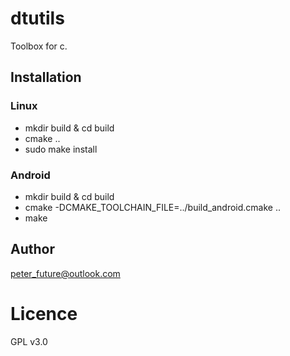 # dtutils

Toolbox for c.


## Installation

### Linux

- mkdir build & cd build
- cmake ..
- sudo make install

### Android

- mkdir build & cd build
- cmake -DCMAKE_TOOLCHAIN_FILE=../build_android.cmake ..
- make

## Author

peter_future@outlook.com

# Licence

GPL v3.0
